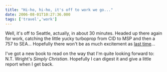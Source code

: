 ```yaml
---
title: "Hi-ho, hi-ho, it's off to work we go..."
date: 2006-08-01T10:27:36.000
tags: ['travel','work']
---
```


Well, it's off to Seattle, actually, in about 30 minutes. Headed up there again for work, catching the little yucky turboprop from CID to MSP and then a 757 to SEA... Hopefully there won't be as much excitement as [last time](/06/07/traveling-adventures/)...

I've got a new book to read on the way that I'm quite looking forward to: N.T. Wright's _Simply Christian_. Hopefully I can digest it and give a little report when I get back.
